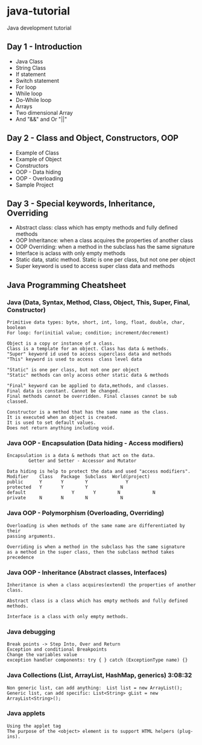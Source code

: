 java-tutorial
=============

Java development tutorial

Day 1 - Introduction
--------------------

 - Java Class
 - String Class
 - If statement
 - Switch statement
 - For loop
 - While loop
 - Do-While loop
 - Arrays
 - Two dimensional Array
 - And "&&" and Or "||"

Day 2 - Class and Object, Constructors, OOP
------------------------

 - Example of Class
 - Example of Object
 - Constructors
 - OOP - Data hiding
 - OOP - Overloading
 - Sample Project

Day 3 - Special keywords, Inheritance, Overriding
------------------------

 - Abstract class: class which has empty methods and fully defined methods
 - OOP Inheritance: when a class acquires the properties of another class
 - OOP Overriding: when a method in the subclass has the same signature 
 - Interface is aclass with only empty methods
 - Static data, static method. Static is one per class, but not one per object
 - Super keyword is used to access super class data and methods


Java Programming Cheatsheet
---------------------------

### Java (Data, Syntax, Method, Class, Object, This, Super, Final, Constructor)

	Primitive data types: byte, short, int, long, float, double, char, boolean 
	For loop: for(initial value; condition; increment/decrement)

	Object is a copy or instance of a class.
	Class is a template for an object. Class has data & methods.
	"Super" keyword id used to access superclass data and methods
	"This" keyword is used to access  class level data

	"Static" is one per class, but not one per object 
	"Static" methods can only access other static data & methods

	"Final" keyword can be applied to data,methods, and classes.
	Final data is constant. Cannot be changed.
	Final methods cannot be overridden. Final classes cannot be sub classed.

	Constructor is a method that has the same name as the class.
	It is executed when an object is created.
	It is used to set default values.
	Does not return anything including void.


### Java OOP - Encapsulation (Data hiding - Access modifiers)

	Encapsulation is a data & methods that act on the data.
            Getter and Setter - Accessor and Mutator

	Data hiding is help to protect the data and used "access modifiers".
	Modifier	Class 	Package  Subclass  World(project)
	public		Y     	Y	     Y              Y
	protected	Y     	Y	     Y	          N
	default 	            Y     	Y	     N	          N
	private		N     	N	     N	          N


### Java OOP - Polymorphism (Overloading, Overriding)

	Overloading is when methods of the same name are differentiated by their 
	passing arguments.

	Overriding is when a method in the subclass has the same signature 
	as a method in the super class, then the subclass method takes precedence


### Java OOP - Inheritance (Abstract classes, Interfaces)

	Inheritance is when a class acquires(extend) the properties of another class.

	Abstract class is a class which has empty methods and fully defined methods.

	Interface is a class with only empty methods.


### Java debugging

	Break points -> Step Into, Over and Return
	Exception and conditional Breakpoints
	Change the variables value
	exception handler components: try { } catch (ExceptionType name) {}

### Java Collections (List, ArrayList, HashMap, generics) 3:08:32

	Non generic list, can add anything:  List list = new ArrayList();
	Generic list, can add specific: List<String> gList = new ArrayList<String>();


### Java applets

	Using the applet tag
	The purpose of the <object> element is to support HTML helpers (plug-ins).
